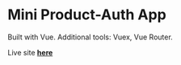 # Mini Product-Auth App
Built with Vue.
Additional tools: Vuex, Vue Router.

Live site **[here](https://shoppa-app-vue3.web.app/home)**
